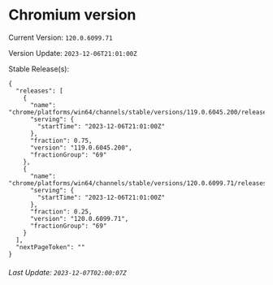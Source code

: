 # Chromium version

Current Version: `120.0.6099.71`

Version Update: `2023-12-06T21:01:00Z`

Stable Release(s):
```
{
  "releases": [
    {
      "name": "chrome/platforms/win64/channels/stable/versions/119.0.6045.200/releases/1701896460",
      "serving": {
        "startTime": "2023-12-06T21:01:00Z"
      },
      "fraction": 0.75,
      "version": "119.0.6045.200",
      "fractionGroup": "69"
    },
    {
      "name": "chrome/platforms/win64/channels/stable/versions/120.0.6099.71/releases/1701896460",
      "serving": {
        "startTime": "2023-12-06T21:01:00Z"
      },
      "fraction": 0.25,
      "version": "120.0.6099.71",
      "fractionGroup": "69"
    }
  ],
  "nextPageToken": ""
}
```

###### Last Update: `2023-12-07T02:00:07Z`
        